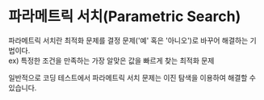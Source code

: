 # 파라메트릭 서치(Parametric Search)

파라메트릭 서치란 최적화 문제를 결정 문제('예' 혹은 '아니오')로 바꾸어 해결하는 기법이다.  
  ex) 특정한 조건을 만족하는 가장 알맞은 값을 빠르게 찾는 최적화 문제  

일반적으로 코딩 테스트에서 파라메트릭 서치 문제는 이진 탐색을 이용하여 해결할 수 있습니다.
